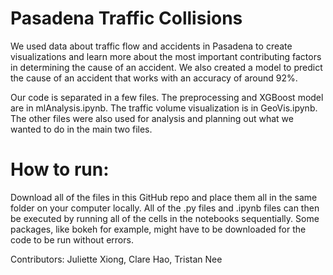# Pasadena Traffic Collisions
We used data about traffic flow and accidents in Pasadena to create visualizations and learn more about the most important contributing factors in determining the cause of an accident. We also created a model to predict the cause of an accident that works with an accuracy of around 92%.

Our code is separated in a few files. The preprocessing and XGBoost model are in mlAnalysis.ipynb. The traffic volume visualization is in GeoVis.ipynb. The other files were also used for analysis and planning out what we wanted to do in the main two files.

# How to run:
Download all of the files in this GitHub repo and place them all in the same folder on your computer locally. All of the .py files and .ipynb files can then be executed by running all of the cells in the notebooks sequentially. Some packages, like bokeh for example, might have to be downloaded for the code to be run without errors.

Contributors:
Juliette Xiong, Clare Hao, Tristan Nee
